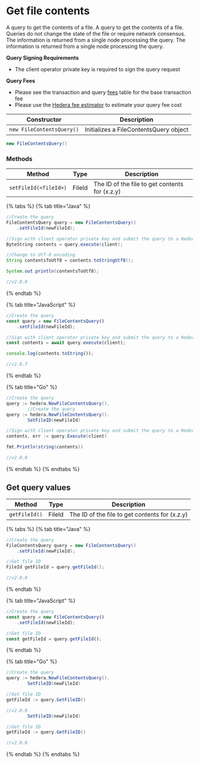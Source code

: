 # Get file contents

A query to get the contents of a file. A query to get the contents of a file. Queries do not change the state of the file or require network consensus. The information is returned from a single node processing the query. The information is returned from a single node processing the query.

**Query Signing Requirements**

* The client operator private key is required to sign the query request

**Query Fees**

* Please see the transaction and query [fees](../../../networks/mainnet/fees/#transaction-and-query-fees) table for the base transaction fee
* Please use the [Hedera fee estimator](https://hedera.com/fees) to estimate your query fee cost

| Constructor               | Description                            |
| ------------------------- | -------------------------------------- |
| `new FileContentsQuery()` | Initializes a FileContentsQuery object |

```java
new FileContentsQuery()
```

### Methods

| Method                      | Type   | Description                                    |
| --------------------------- | ------ | ---------------------------------------------- |
| `setFileId(<fileId>)` | FileId | The ID of the file to get contents for (x.z.y) |

{% tabs %}
{% tab title="Java" %}
```java
//Create the query
FileContentsQuery query = new FileContentsQuery()
    .setFileId(newFileId);

//Sign with client operator private key and submit the query to a Hedera network
ByteString contents = query.execute(client);

//Change to Utf-8 encoding
String contentsToUtf8 = contents.toStringUtf8();

System.out.println(contentsToUtf8);

//v2.0.0
```
{% endtab %}

{% tab title="JavaScript" %}
```javascript
//Create the query
const query = new FileContentsQuery()
    .setFileId(newFileId);

//Sign with client operator private key and submit the query to a Hedera network
const contents = await query.execute(client);

console.log(contents.toString());

//v2.0.7
```
{% endtab %}

{% tab title="Go" %}
```java
//Create the query
query := hedera.NewFileContentsQuery().
        //Create the query
query := hedera.NewFileContentsQuery().
        SetFileID(newFileId)

//Sign with client operator private key and submit the query to a Hedera network
contents, err := query.Execute(client)

fmt.Println(string(contents))

//v2.0.0
```
{% endtab %}
{% endtabs %}

## Get query values

| Method        | Type   | Description                                    |
| ------------- | ------ | ---------------------------------------------- |
| `getFileId()` | FileId | The ID of the file to get contents for (x.z.y) |

{% tabs %}
{% tab title="Java" %}
```java
//Create the query
FileContentsQuery query = new FileContentsQuery()
    .setFileId(newFileId);

//Get file ID
FileId getFileId = query.getFileId();

//v2.0.0
```
{% endtab %}

{% tab title="JavaScript" %}
```javascript
//Create the query
const query = new FileContentsQuery()
    .setFileId(newFileId);

//Get file ID
const getFileId = query.getFileId();
```
{% endtab %}

{% tab title="Go" %}
```java
//Create the query
query := hedera.NewFileContentsQuery().
        SetFileID(newFileId)

//Get file ID
getFileId := query.GetFileID()

//v2.0.0
        SetFileID(newFileId)

//Get file ID
getFileId := query.GetFileID()

//v2.0.0
```
{% endtab %}
{% endtabs %}
